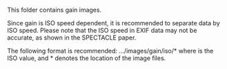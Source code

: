 This folder contains gain images.

Since gain is ISO speed dependent, it is recommended to separate data by ISO speed. Please note that the ISO speed in EXIF data may not be accurate, as shown in the SPECTACLE paper.

The following format is recommended:
.../images/gain/iso<ISO>/*
where <ISO> is the ISO value, and * denotes the location of the image files.
